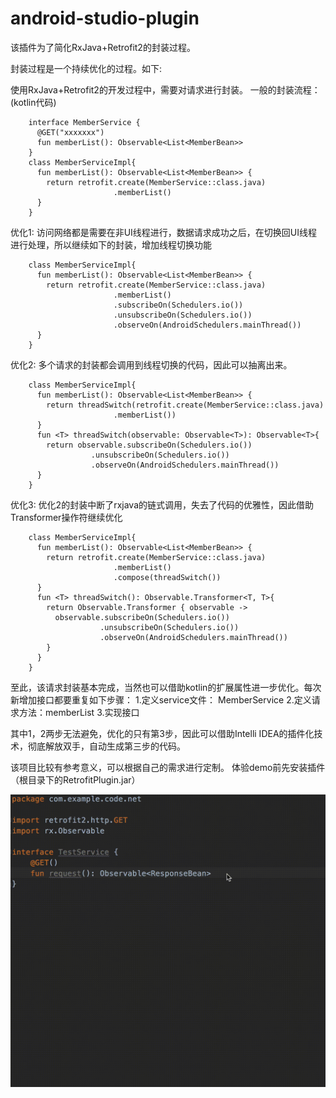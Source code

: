 # android-studio-plugin
该插件为了简化RxJava+Retrofit2的封装过程。

封装过程是一个持续优化的过程。如下:

使用RxJava+Retrofit2的开发过程中，需要对请求进行封装。
一般的封装流程：(kotlin代码)
```
    interface MemberService {
      @GET("xxxxxxx")
      fun memberList(): Observable<List<MemberBean>>
    }
    class MemberServiceImpl{
      fun memberList(): Observable<List<MemberBean>> {
        return retrofit.create(MemberService::class.java)
                       .memberList()
      }
    }
```    
优化1: 访问网络都是需要在非UI线程进行，数据请求成功之后，在切换回UI线程进行处理，所以继续如下的封装，增加线程切换功能
```
    class MemberServiceImpl{
      fun memberList(): Observable<List<MemberBean>> {
        return retrofit.create(MemberService::class.java)
                       .memberList()
                       .subscribeOn(Schedulers.io())
                       .unsubscribeOn(Schedulers.io())
                       .observeOn(AndroidSchedulers.mainThread())
      }
    }
```    
优化2: 多个请求的封装都会调用到线程切换的代码，因此可以抽离出来。
```
    class MemberServiceImpl{
      fun memberList(): Observable<List<MemberBean>> {
        return threadSwitch(retrofit.create(MemberService::class.java)
                       .memberList())
      }
      fun <T> threadSwitch(observable: Observable<T>): Observable<T>{
        return observable.subscribeOn(Schedulers.io())
                  .unsubscribeOn(Schedulers.io())
                  .observeOn(AndroidSchedulers.mainThread())
      }
    }
```    
优化3: 优化2的封装中断了rxjava的链式调用，失去了代码的优雅性，因此借助Transformer操作符继续优化
```
    class MemberServiceImpl{
      fun memberList(): Observable<List<MemberBean>> {
        return retrofit.create(MemberService::class.java)
                       .memberList()
                       .compose(threadSwitch())
      }
      fun <T> threadSwitch(): Observable.Transformer<T, T>{
        return Observable.Transformer { observable ->
          observable.subscribeOn(Schedulers.io())
                    .unsubscribeOn(Schedulers.io())
                    .observeOn(AndroidSchedulers.mainThread())
        }
      }
    }
```
至此，该请求封装基本完成，当然也可以借助kotlin的扩展属性进一步优化。每次新增加接口都要重复如下步骤：
1.定义service文件： MemberService
2.定义请求方法：memberList
3.实现接口

其中1，2两步无法避免，优化的只有第3步，因此可以借助Intelli IDEA的插件化技术，彻底解放双手，自动生成第三步的代码。

该项目比较有参考意义，可以根据自己的需求进行定制。
体验demo前先安装插件（根目录下的RetrofitPlugin.jar）

![操作流程](https://github.com/HowardChenhaoyang/RetrofitPluginDemo/blob/master/operation.gif)
